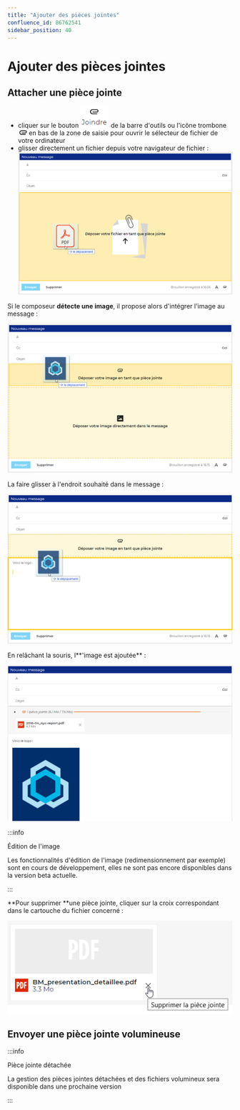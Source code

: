```yaml
---
title: "Ajouter des pièces jointes"
confluence_id: 86762541
sidebar_position: 40
---
```

# Ajouter des pièces jointes


## Attacher une pièce jointe

- cliquer sur le bouton ![](../../attachments/86762541/86764462.png) de la barre d'outils ou l'icône trombone![](../../attachments/86762541/86764456.png) en bas de la zone de saisie pour ouvrir le sélecteur de fichier de votre ordinateur
- glisser directement un fichier depuis votre navigateur de fichier :![](../../attachments/86762541/86764461.png)


Si le composeur **détecte une image**, il propose alors d'intégrer l'image au message :

![](../../attachments/86762541/86764460.png)


La faire glisser à l'endroit souhaité dans le message :

![](../../attachments/86762541/86764459.png)


En relâchant la souris, l**'image est ajoutée** :

![](../../attachments/86762541/86764458.png)


:::info

Édition de l'image

Les fonctionnalités d'édition de l'image (redimensionnement par exemple) sont en cours de développement, elles ne sont pas encore disponibles dans la version beta actuelle.

:::


**Pour supprimer **une pièce jointe, cliquer sur la croix correspondant dans le cartouche du fichier concerné :

![](../../attachments/86762541/86764457.png)


## Envoyer une pièce jointe volumineuse


:::info

Pièce jointe détachée

La gestion des pièces jointes détachées et des fichiers volumineux sera disponible dans une prochaine version

:::

